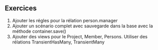 ## Exercices
1. Ajouter les régles pour la rélation person.manager
2. Ajouter un scénario complet avec sauvegarde dans la base avec la méthode container.save()
3. Ajouter des views pour le Project, Member, Persons. Utiliser des rélations TransientHasMany, TransientMany